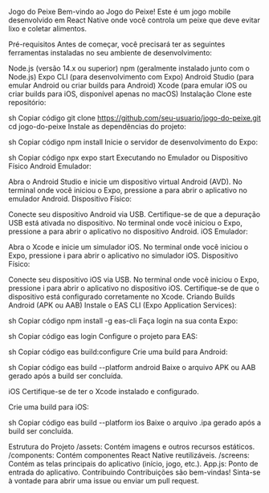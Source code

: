 Jogo do Peixe
Bem-vindo ao Jogo do Peixe! Este é um jogo mobile desenvolvido em React Native onde você controla um peixe que deve evitar lixo e coletar alimentos.

Pré-requisitos
Antes de começar, você precisará ter as seguintes ferramentas instaladas no seu ambiente de desenvolvimento:

Node.js (versão 14.x ou superior)
npm (geralmente instalado junto com o Node.js)
Expo CLI (para desenvolvimento com Expo)
Android Studio (para emular Android ou criar builds para Android)
Xcode (para emular iOS ou criar builds para iOS, disponível apenas no macOS)
Instalação
Clone este repositório:

sh
Copiar código
git clone https://github.com/seu-usuario/jogo-do-peixe.git
cd jogo-do-peixe
Instale as dependências do projeto:

sh
Copiar código
npm install
Inicie o servidor de desenvolvimento do Expo:

sh
Copiar código
npx expo start
Executando no Emulador ou Dispositivo Físico
Android
Emulador:

Abra o Android Studio e inicie um dispositivo virtual Android (AVD).
No terminal onde você iniciou o Expo, pressione a para abrir o aplicativo no emulador Android.
Dispositivo Físico:

Conecte seu dispositivo Android via USB.
Certifique-se de que a depuração USB está ativada no dispositivo.
No terminal onde você iniciou o Expo, pressione a para abrir o aplicativo no dispositivo Android.
iOS
Emulador:

Abra o Xcode e inicie um simulador iOS.
No terminal onde você iniciou o Expo, pressione i para abrir o aplicativo no simulador iOS.
Dispositivo Físico:

Conecte seu dispositivo iOS via USB.
No terminal onde você iniciou o Expo, pressione i para abrir o aplicativo no dispositivo iOS. Certifique-se de que o dispositivo está configurado corretamente no Xcode.
Criando Builds
Android (APK ou AAB)
Instale o EAS CLI (Expo Application Services):

sh
Copiar código
npm install -g eas-cli
Faça login na sua conta Expo:

sh
Copiar código
eas login
Configure o projeto para EAS:

sh
Copiar código
eas build:configure
Crie uma build para Android:

sh
Copiar código
eas build --platform android
Baixe o arquivo APK ou AAB gerado após a build ser concluída.

iOS
Certifique-se de ter o Xcode instalado e configurado.

Crie uma build para iOS:

sh
Copiar código
eas build --platform ios
Baixe o arquivo .ipa gerado após a build ser concluída.

Estrutura do Projeto
/assets: Contém imagens e outros recursos estáticos.
/components: Contém componentes React Native reutilizáveis.
/screens: Contém as telas principais do aplicativo (início, jogo, etc.).
App.js: Ponto de entrada do aplicativo.
Contribuindo
Contribuições são bem-vindas! Sinta-se à vontade para abrir uma issue ou enviar um pull request.